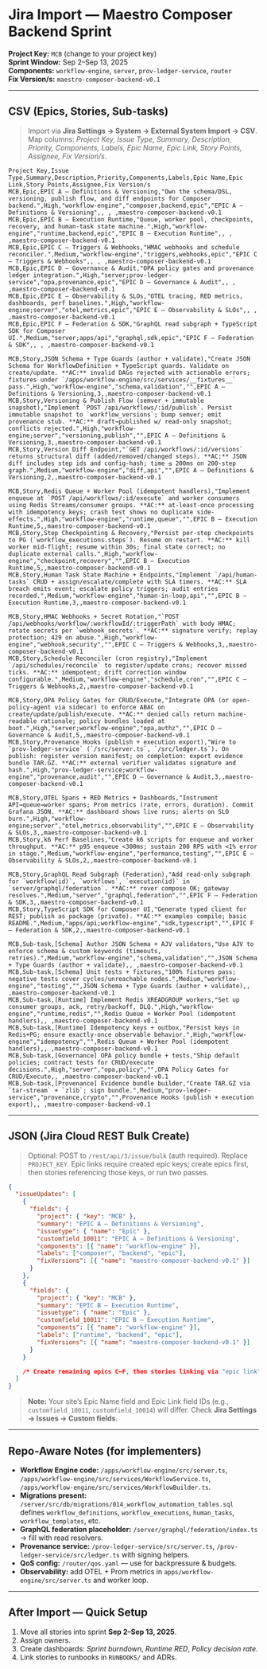 # Jira Import — Maestro Composer Backend Sprint

**Project Key:** `MCB` (change to your project key)  
**Sprint Window:** Sep 2–Sep 13, 2025  
**Components:** `workflow-engine`, `server`, `prov-ledger-service`, `router`  
**Fix Version/s:** `maestro-composer-backend-v0.1`

---

## CSV (Epics, Stories, Sub‑tasks)

> Import via **Jira Settings → System → External System Import → CSV**. Map columns: _Project Key, Issue Type, Summary, Description, Priority, Components, Labels, Epic Name, Epic Link, Story Points, Assignee, Fix Version/s_.

```csv
Project Key,Issue Type,Summary,Description,Priority,Components,Labels,Epic Name,Epic Link,Story Points,Assignee,Fix Version/s
MCB,Epic,EPIC A — Definitions & Versioning,"Own the schema/DSL, versioning, publish flow, and diff endpoints for Composer backend.",High,"workflow-engine","composer,backend,epic","EPIC A — Definitions & Versioning",, , ,maestro-composer-backend-v0.1
MCB,Epic,EPIC B — Execution Runtime,"Queue, worker pool, checkpoints, recovery, and human-task state machine.",High,"workflow-engine","runtime,backend,epic","EPIC B — Execution Runtime",, , ,maestro-composer-backend-v0.1
MCB,Epic,EPIC C — Triggers & Webhooks,"HMAC webhooks and schedule reconciler.",Medium,"workflow-engine","triggers,webhooks,epic","EPIC C — Triggers & Webhooks",, , ,maestro-composer-backend-v0.1
MCB,Epic,EPIC D — Governance & Audit,"OPA policy gates and provenance ledger integration.",High,"server;prov-ledger-service","opa,provenance,epic","EPIC D — Governance & Audit",, , ,maestro-composer-backend-v0.1
MCB,Epic,EPIC E — Observability & SLOs,"OTEL tracing, RED metrics, dashboards, perf baselines.",High,"workflow-engine;server","otel,metrics,epic","EPIC E — Observability & SLOs",, , ,maestro-composer-backend-v0.1
MCB,Epic,EPIC F — Federation & SDK,"GraphQL read subgraph + TypeScript SDK for Composer UI.",Medium,"server;apps/api","graphql,sdk,epic","EPIC F — Federation & SDK",, , ,maestro-composer-backend-v0.1

MCB,Story,JSON Schema + Type Guards (author + validate),"Create JSON Schema for WorkflowDefinition + TypeScript guards. Validate on create/update. **AC:** invalid DAGs rejected with actionable errors; fixtures under `/apps/workflow-engine/src/services/__fixtures__` pass.",High,"workflow-engine","schema,validation","",EPIC A — Definitions & Versioning,3,,maestro-composer-backend-v0.1
MCB,Story,Versioning & Publish Flow (semver + immutable snapshot),"Implement `POST /api/workflows/:id/publish`. Persist immutable snapshot to `workflow_versions`; bump semver; emit provenance stub. **AC:** draft→published w/ read-only snapshot; conflicts rejected.",High,"workflow-engine;server","versioning,publish","",EPIC A — Definitions & Versioning,3,,maestro-composer-backend-v0.1
MCB,Story,Version Diff Endpoint,"`GET /api/workflows/:id/versions` returns structural diff (added/removed/changed steps). **AC:** JSON diff includes step ids and config-hash; time ≤ 200ms on 200‑step graph.",Medium,"workflow-engine","diff,api","",EPIC A — Definitions & Versioning,2,,maestro-composer-backend-v0.1

MCB,Story,Redis Queue + Worker Pool (idempotent handlers),"Implement enqueue at `POST /api/workflows/:id/execute` and worker consumers using Redis Streams/consumer groups. **AC:** at-least-once processing with idempotency keys; crash test shows no duplicate side-effects.",High,"workflow-engine","runtime,queue","",EPIC B — Execution Runtime,5,,maestro-composer-backend-v0.1
MCB,Story,Step Checkpointing & Recovery,"Persist per-step checkpoints to PG (`workflow_executions.steps`). Resume on restart. **AC:** kill worker mid-flight; resume within 30s; final state correct; no duplicate external calls.",High,"workflow-engine","checkpoint,recovery","",EPIC B — Execution Runtime,5,,maestro-composer-backend-v0.1
MCB,Story,Human Task State Machine + Endpoints,"Implement `/api/human-tasks` CRUD + assign/escalate/complete with SLA timers. **AC:** SLA breach emits event; escalate policy triggers; audit entries recorded.",Medium,"workflow-engine","human-in-loop,api","",EPIC B — Execution Runtime,3,,maestro-composer-backend-v0.1

MCB,Story,HMAC Webhooks + Secret Rotation,"`POST /api/webhooks/workflow/:workflowId/:triggerPath` with body HMAC; rotate secrets per `webhook_secrets`. **AC:** signature verify; replay protection; 429 on abuse.",High,"workflow-engine","webhook,security","",EPIC C — Triggers & Webhooks,3,,maestro-composer-backend-v0.1
MCB,Story,Schedule Reconciler (cron registry),"Implement `/api/schedules/reconcile` to register/update crons; recover missed ticks. **AC:** idempotent; drift correction window configurable.",Medium,"workflow-engine","schedule,cron","",EPIC C — Triggers & Webhooks,2,,maestro-composer-backend-v0.1

MCB,Story,OPA Policy Gates for CRUD/Execute,"Integrate OPA (or open-policy-agent via sidecar) to enforce ABAC on create/update/publish/execute. **AC:** denied calls return machine-readable rationale; policy bundles loaded at boot.",High,"server;workflow-engine","opa,authz","",EPIC D — Governance & Audit,5,,maestro-composer-backend-v0.1
MCB,Story,Provenance Hooks (publish + execution export),"Wire to `prov-ledger-service` (`/src/server.ts`, `/src/ledger.ts`). On publish: register version manifest; on completion: export evidence bundle TAR.GZ. **AC:** external verifier validates signature and hash.",High,"prov-ledger-service;workflow-engine","provenance,audit","",EPIC D — Governance & Audit,3,,maestro-composer-backend-v0.1

MCB,Story,OTEL Spans + RED Metrics + Dashboards,"Instrument API→queue→worker spans; Prom metrics (rate, errors, duration). Commit Grafana JSON. **AC:** dashboard shows live runs; alerts on SLO burn.",High,"workflow-engine;server","otel,metrics,observability","",EPIC E — Observability & SLOs,3,,maestro-composer-backend-v0.1
MCB,Story,k6 Perf Baselines,"Create k6 scripts for enqueue and worker throughput. **AC:** p95 enqueue <300ms; sustain 200 RPS with <1% error in stage.",Medium,"workflow-engine","performance,testing","",EPIC E — Observability & SLOs,2,,maestro-composer-backend-v0.1

MCB,Story,GraphQL Read Subgraph (Federation),"Add read-only subgraph for `workflow(id)`, `workflows`, `execution(id)` in `server/graphql/federation`. **AC:** rover compose OK; gateway resolves.",Medium,"server","graphql,federation","",EPIC F — Federation & SDK,3,,maestro-composer-backend-v0.1
MCB,Story,TypeScript SDK for Composer UI,"Generate typed client for REST; publish as package (private). **AC:** examples compile; basic README.",Medium,"apps/api;workflow-engine","sdk,typescript","",EPIC F — Federation & SDK,2,,maestro-composer-backend-v0.1

MCB,Sub-task,[Schema] Author JSON Schema + AJV validators,"Use AJV to enforce schema & custom keywords (timeouts, retries).",Medium,"workflow-engine","schema,validation","",JSON Schema + Type Guards (author + validate),, ,maestro-composer-backend-v0.1
MCB,Sub-task,[Schema] Unit tests + fixtures,"100% fixtures pass; negative tests cover cycles/unreachable nodes.",Medium,"workflow-engine","testing","",JSON Schema + Type Guards (author + validate),, ,maestro-composer-backend-v0.1
MCB,Sub-task,[Runtime] Implement Redis XREADGROUP workers,"Set up consumer groups, ack, retry/backoff, DLQ.",High,"workflow-engine","runtime,redis","",Redis Queue + Worker Pool (idempotent handlers),, ,maestro-composer-backend-v0.1
MCB,Sub-task,[Runtime] Idempotency keys + outbox,"Persist keys in Redis+PG; ensure exactly-once observable behavior.",High,"workflow-engine","idempotency","",Redis Queue + Worker Pool (idempotent handlers),, ,maestro-composer-backend-v0.1
MCB,Sub-task,[Governance] OPA policy bundle + tests,"Ship default policies; contract tests for CRUD/execute decisions.",High,"server","opa,policy","",OPA Policy Gates for CRUD/Execute,, ,maestro-composer-backend-v0.1
MCB,Sub-task,[Provenance] Evidence bundle builder,"Create TAR.GZ via `tar-stream` + `zlib`; sign bundle.",Medium,"prov-ledger-service","provenance,crypto","",Provenance Hooks (publish + execution export),, ,maestro-composer-backend-v0.1
```

---

## JSON (Jira Cloud REST Bulk Create)

> Optional: POST to `/rest/api/3/issue/bulk` (auth required). Replace `PROJECT_KEY`. Epic links require created epic keys; create epics first, then stories referencing those keys, or run two passes.

```json
{
  "issueUpdates": [
    {
      "fields": {
        "project": { "key": "MCB" },
        "summary": "EPIC A — Definitions & Versioning",
        "issuetype": { "name": "Epic" },
        "customfield_10011": "EPIC A — Definitions & Versioning",
        "components": [{ "name": "workflow-engine" }],
        "labels": ["composer", "backend", "epic"],
        "fixVersions": [{ "name": "maestro-composer-backend-v0.1" }]
      }
    },
    {
      "fields": {
        "project": { "key": "MCB" },
        "summary": "EPIC B — Execution Runtime",
        "issuetype": { "name": "Epic" },
        "customfield_10011": "EPIC B — Execution Runtime",
        "components": [{ "name": "workflow-engine" }],
        "labels": ["runtime", "backend", "epic"],
        "fixVersions": [{ "name": "maestro-composer-backend-v0.1" }]
      }
    }

    /* Create remaining epics C–F, then stories linking via "epic link" custom field (varies by site; in company-managed projects often customfield_10014). */
  ]
}
```

> **Note:** Your site’s Epic Name field and Epic Link field IDs (e.g., `customfield_10011`, `customfield_10014`) will differ. Check **Jira Settings → Issues → Custom fields**.

---

## Repo‑Aware Notes (for implementers)

- **Workflow Engine code:** `/apps/workflow-engine/src/server.ts`, `/apps/workflow-engine/src/services/WorkflowService.ts`, `/apps/workflow-engine/src/services/WorkflowBuilder.ts`.
- **Migrations present:** `/server/src/db/migrations/014_workflow_automation_tables.sql` defines `workflow_definitions`, `workflow_executions`, `human_tasks`, `workflow_templates`, etc.
- **GraphQL federation placeholder:** `/server/graphql/federation/index.ts` → fill with read resolvers.
- **Provenance service:** `/prov-ledger-service/src/server.ts`, `/prov-ledger-service/src/ledger.ts` with signing helpers.
- **QoS config:** `/router/qos.yaml` — use for backpressure & budgets.
- **Observability:** add OTEL + Prom metrics in `apps/workflow-engine/src/server.ts` and worker loop.

---

## After Import — Quick Setup

1. Move all stories into sprint **Sep 2–Sep 13, 2025**.
2. Assign owners.
3. Create dashboards: _Sprint burndown_, _Runtime RED_, _Policy decision rate_.
4. Link stories to runbooks in `RUNBOOKS/` and ADRs.
